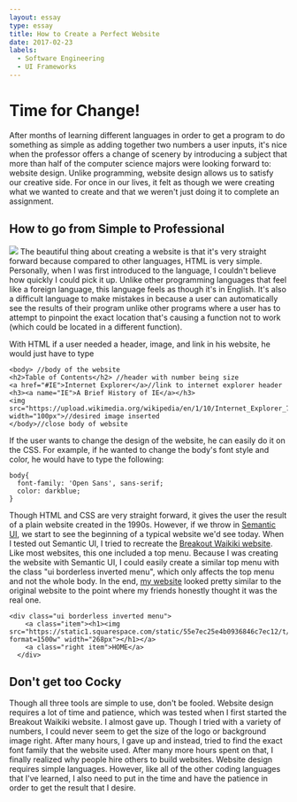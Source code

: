 ```yaml
---
layout: essay
type: essay
title: How to Create a Perfect Website
date: 2017-02-23
labels:
  - Software Engineering
  - UI Frameworks
---
```


# Time for Change!

After months of learning different languages in order to get a program to do something as simple as adding together two numbers a user inputs, it's nice when the professor offers a change of scenery by introducing a subject that more than half of the computer science majors were looking forward to: website design.  Unlike programming, website design allows us to satisfy our creative side.  For once in our lives, it felt as though we were creating what we wanted to create and that we weren't just doing it to complete an assignment.

## How to go from Simple to Professional
<img class="ui large right floated rounded image" src="http://myindefiniteworld.com/blog/wp-content/uploads/2011/10/FoxTrot-2011-10-02.gif">
The beautiful thing about creating a website is that it's very straight forward because compared to other languages, HTML is very simple.  Personally, when I was first introduced to the language, I couldn't believe how quickly I could pick it up.  Unlike other programming languages that feel like a foreign language, this language feels as though it's in English.  It's also a difficult language to make mistakes in because a user can automatically see the results of their program unlike other programs where a user has to attempt to pinpoint the exact location that's causing a function not to work (which could be located in a different function).

With HTML if a user needed a header, image, and link in his website, he would just have to type
```
<body> //body of the website
<h2>Table of Contents</h2> //header with number being size
<a href="#IE">Internet Explorer</a>//link to internet explorer header
<h3><a name="IE">A Brief History of IE</a></h3>
<img src="https://upload.wikimedia.org/wikipedia/en/1/10/Internet_Explorer_7_Logo.png" width="100px">//desired image inserted
</body>//close body of website
```
If the user wants to change the design of the website, he can easily do it on the CSS.  For example, if he wanted to change the body's font style and color, he would have to type the following:
```
body{
  font-family: 'Open Sans', sans-serif;
  color: darkblue;
}
```
Though HTML and CSS are very straight forward, it gives the user the result of a plain website created in the 1990s.  However, if we throw in [Semantic UI](https://semantic-ui.com/), we start to see the beginning of a typical website we'd see today.  When I tested out Semantic UI, I tried to recreate the [Breakout Waikiki website](https://www.breakoutwaikiki.com/).  Like most websites, this one included a top menu.  Because I was creating the website with Semantic UI, I could easily create a similar top menu with the class "ui borderless inverted menu", which only affects the top menu and not the whole body.  In the end, [my website](https://github.com/mary-pascual/breakout) looked pretty similar to the original website to the point where my friends honestly thought it was the real one.
```
<div class="ui borderless inverted menu">
    <a class="item"><h1><img src="https://static1.squarespace.com/static/55e7ec25e4b0936846c7ec12/t/564100f8e4b07ea8de5407f0/1484027202845/?format=1500w" width="268px"></h1></a>
    <a class="right item">HOME</a>
  </div>
```

## Don't get too Cocky

Though all three tools are simple to use, don't be fooled.  Website design requires a lot of time and patience, which was tested when I first started the Breakout Waikiki website.  I almost gave up.  Though I tried with a variety of numbers, I could never seem to get the size of the logo or background image right.  After many hours, I gave up and instead, tried to find the exact font family that the website used.  After many more hours spent on that, I finally realized why people hire others to build websites.  Website design requires simple languages.  However, like all of the other coding languages that I've learned, I also need to put in the time and have the patience in order to get the result that I desire.
